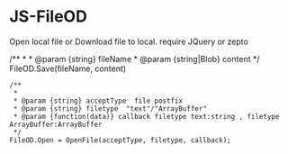 # JS-FileOD
Open local file or Download file to local.
require JQuery or zepto

   /**
     * 
     * @param {string} fileName 
     * @param {string|Blob} content 
     */
	FileOD.Save(fileName, content)


    /**
     * 
     * @param {string} acceptType  file postfix
     * @param {string} filetype  "text"/"Array​Buffer"
     * @param {function(data)} callback filetype text:string , filetype Array​Buffer:Array​Buffer
     */
    FileOD.Open = OpenFile(acceptType, filetype, callback);